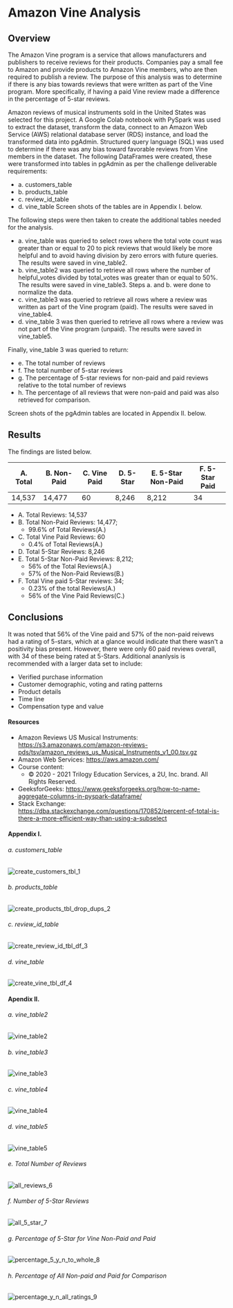 # Amazon Vine Analysis 
## Overview
The Amazon Vine program is a service that allows manufacturers and publishers to receive reviews for their products. Companies pay a small fee to Amazon and provide products to Amazon Vine members, who are then required to publish a review. The purpose of this analysis was to determine if there is any bias towards reviews that were written as part of the Vine program. More specifically, if having a paid Vine review made a difference in the percentage of 5-star reviews.  

Amazon reviews of musical instruments sold in the United States was selected for this project. A Google Colab notebook with PySpark was used to extract the dataset, transform the data, connect to an Amazon Web Service (AWS) relational database server (RDS) instance, and load the transformed data into pgAdmin.  Structured query language (SQL) was used to determine if there was any bias toward favorable reviews from Vine members in the dataset. 
The following DataFrames were created, these were transformed into tables in pgAdmin as per the challenge deliverable requirements:
- a. customers_table
- b. products_table
- c. review_id_table
- d. vine_table
Screen shots of the tables are in Appendix I. below.

The following steps were then taken to create the additional tables needed for the analysis.
- a. vine_table was queried to select rows where the total vote count was greater than or equal to 20 to pick reviews that would likely be more helpful and to avoid having division by zero errors with future queries. The results were saved in vine_table2.
- b. vine_table2 was queried to retrieve all rows where the number of helpful_votes divided by total_votes was greater than or equal to 50%. The results were saved in vine_table3. Steps a. and b. were done to normalize the data.
- c. vine_table3 was queried to retrieve all rows where a review was written as part of the Vine program (paid). The results were saved in vine_table4.
- d. vine_table 3 was then queried to retrieve all rows where a review was not part of the Vine program (unpaid). The results were saved in vine_table5.

Finally, vine_table 3 was queried to return:
  - e. The total number of reviews
  - f. The total number of 5-star reviews
  - g. The percentage of 5-star reviews for non-paid and paid reviews relative to the total number of reviews    
  - h. The percentage of all reviews that were non-paid and paid was also retrieved for comparison.

Screen shots of the pgAdmin tables are located in Appendix II. below.

## Results
The findings are listed below.

| A. Total | B. Non-Paid | C. Vine Paid | D. 5-Star | E. 5-Star Non-Paid| F. 5-Star Paid| 
|----------|-------------|--------------|-----------|-------------------|---------------|
|  14,537  |   14,477    |        60    |     8,246 |             8,212 |            34 | 

- A. Total Reviews: 14,537
- B. Total Non-Paid Reviews: 14,477;
  - 99.6% of Total Reviews(A.)
- C. Total Vine Paid Reviews: 60
  - 0.4% of Total Reviews(A.)  
- D. Total 5-Star Reviews: 8,246
- E. Total 5-Star Non-Paid Reviews: 8,212;
  -  56% of the Total Reviews(A.) 
  -  57% of the Non-Paid Reviews(B.) 
- F. Total Vine paid 5-Star reviews: 34; 
  - 0.23% of the total Reviews(A.) 
  - 56% of the Vine Paid Reviews(C.)

## Conclusions
It was noted that 56% of the Vine paid and 57% of the non-paid reivews had a rating of 5-stars, which at a glance would indicate that there wasn't a positivity bias present. However, there were only 60 paid reviews overall, with 34 of these being rated at 5-Stars. Additional ananlysis is recommended with a larger data set to include:
- Verified purchase information
- Customer demographic, voting and rating patterns
- Product details 
- Time line 
- Compensation type and value  

#### Resources
- Amazon Reviews US Musical Instruments: https://s3.amazonaws.com/amazon-reviews-pds/tsv/amazon_reviews_us_Musical_Instruments_v1_00.tsv.gz
- Amazon Web Services: https://aws.amazon.com/
- Course content:
	- © 2020 - 2021 Trilogy Education Services, a 2U, Inc. brand. All Rights Reserved.
- GeeksforGeeks: https://www.geeksforgeeks.org/how-to-name-aggregate-columns-in-pyspark-dataframe/ 
- Stack Exchange: https://dba.stackexchange.com/questions/170852/percent-of-total-is-there-a-more-efficient-way-than-using-a-subselect
	
#### Appendix I.
###### a. customers_table
![create_customers_tbl_1](https://github.com/LleeMcD/Amazon_Vine_Analysis/blob/main/Resources/create_customers_tbl_1.png)
###### b. products_table
![create_products_tbl_drop_dups_2](https://github.com/LleeMcD/Amazon_Vine_Analysis/blob/main/Resources/create_products_tbl_drop_dups_2.png)
###### c. review_id_table
![create_review_id_tbl_df_3](https://github.com/LleeMcD/Amazon_Vine_Analysis/blob/main/Resources/create_review_id_tbl_df_3.png)
###### d. vine_table
![create_vine_tbl_df_4](https://github.com/LleeMcD/Amazon_Vine_Analysis/blob/main/Resources/create_vine_tbl_df_4.png)

#### Apendix II.
###### a. vine_table2
![vine_table2](https://github.com/LleeMcD/Amazon_Vine_Analysis/blob/main/Resources/vine_table2.png)
###### b. vine_table3
![vine_table3](https://github.com/LleeMcD/Amazon_Vine_Analysis/blob/main/Resources/vine_table3.png)
###### c. vine_table4
![vine_table4](https://github.com/LleeMcD/Amazon_Vine_Analysis/blob/main/Resources/vine_table4.png)
###### d. vine_table5
![vine_table5](https://github.com/LleeMcD/Amazon_Vine_Analysis/blob/main/Resources/vine_table5.png)
###### e. Total Number of Reviews
![all_reviews_6](https://github.com/LleeMcD/Amazon_Vine_Analysis/blob/main/Resources/all_reviews_6.png)
###### f. Number of 5-Star Reviews
![all_5_star_7](https://github.com/LleeMcD/Amazon_Vine_Analysis/blob/main/Resources/all_5_star_7.png)
###### g. Percentage of 5-Star for Vine Non-Paid and Paid
![percentage_5_y_n_to_whole_8](https://github.com/LleeMcD/Amazon_Vine_Analysis/blob/main/Resources/percentage_5_y_n_to_whole_8.png)
###### h. Percentage of All Non-paid and Paid for Comparison
![percentage_y_n_all_ratings_9](https://github.com/LleeMcD/Amazon_Vine_Analysis/blob/main/Resources/percentage_y_n_all_ratings_9.png)
